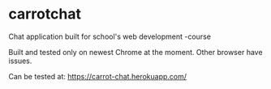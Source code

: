 # carrotchat
Chat application built for school's web development -course

Built and tested only on newest Chrome at the moment. Other browser have issues.

Can be tested at: https://carrot-chat.herokuapp.com/
